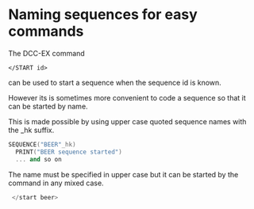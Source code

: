 # Naming sequences for easy commands

The DCC-EX command 
```
</START id>
``` 
can be used to start a sequence when the sequence id is known.

However its is sometimes more convenient to code a sequence so that it can be started by name.

This is made possible by using upper case quoted sequence names with the _hk suffix.
```cpp 
SEQUENCE("BEER"_hk)  
  PRINT("BEER sequence started")
  ... and so on
```

The name must be specified in upper case but it can be started by the command in any mixed case.
```cpp
 </start beer>
```